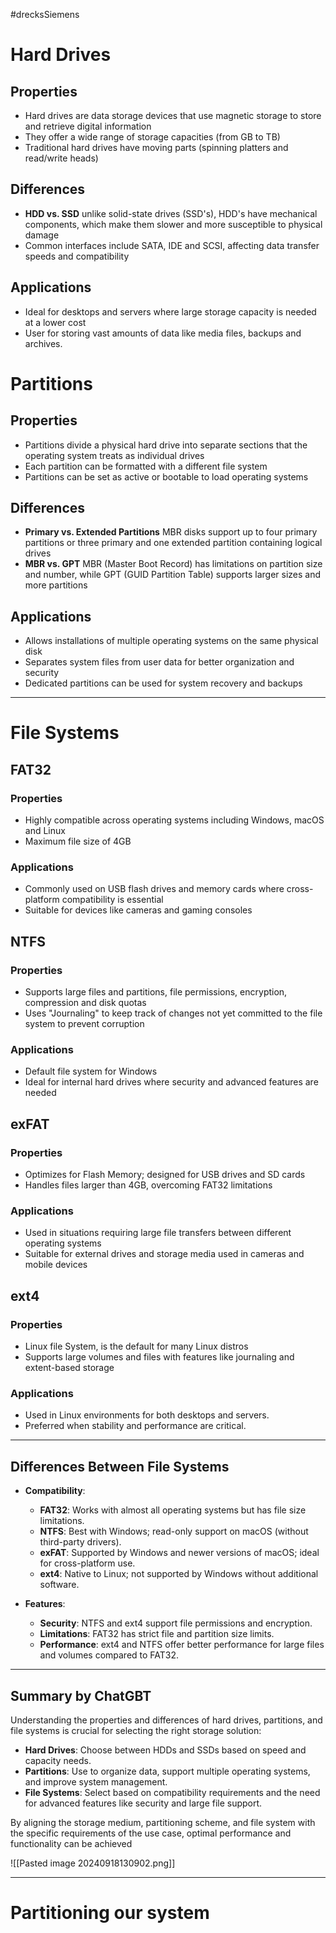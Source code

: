 #drecksSiemens 
# Hard Drives
## Properties
- Hard drives are data storage devices that use magnetic storage to store and retrieve digital information
- They offer a wide range of storage capacities (from GB to TB)
- Traditional hard drives have moving parts (spinning platters and read/write heads)
## Differences
- **HDD vs. SSD** unlike solid-state drives (SSD's), HDD's have mechanical components, which make them slower and more susceptible to physical damage
- Common interfaces include SATA, IDE and SCSI, affecting data transfer speeds and compatibility
## Applications
- Ideal for desktops and servers where large storage capacity is needed at a lower cost
- User for storing vast amounts of data like media files, backups and archives.

# Partitions
## Properties
- Partitions divide a physical hard drive into separate sections that the operating system treats as individual drives
- Each partition can be formatted with a different file system
- Partitions can be set as active or bootable to load operating systems
## Differences
- **Primary vs. Extended Partitions** MBR disks support up to four primary partitions or three primary and one extended partition containing logical drives
- **MBR vs. GPT** MBR (Master Boot Record) has limitations on partition size and number, while GPT (GUID Partition Table) supports larger sizes and more partitions
## Applications
- Allows installations of multiple operating systems on the same physical disk
- Separates system files from user data for better organization and security
- Dedicated partitions can be used for system recovery and backups
---
# File Systems

## FAT32
### Properties
- Highly compatible across operating systems including Windows, macOS and Linux
- Maximum file size of 4GB
### Applications
- Commonly used on USB flash drives and memory cards where cross-platform compatibility is essential
- Suitable for devices like cameras and gaming consoles
## NTFS
### Properties
- Supports large files and partitions, file permissions, encryption, compression and disk quotas
- Uses "Journaling" to keep track of changes not yet committed to the file system to prevent corruption
### Applications
- Default file system for Windows
- Ideal for internal hard drives where security and advanced features are needed
## exFAT
### Properties
- Optimizes for Flash Memory; designed for USB drives and SD cards
- Handles files larger than 4GB, overcoming FAT32 limitations
### Applications
- Used in situations requiring large file transfers between different operating systems
- Suitable for external drives and storage media used in cameras and mobile devices
## ext4
### Properties
- Linux file System, is the default for many Linux distros
- Supports large volumes and files with features like journaling and extent-based storage
### Applications
-  Used in Linux environments for both desktops and servers.
- Preferred when stability and performance are critical.
---
## Differences Between File Systems

- **Compatibility**:
    
    - **FAT32**: Works with almost all operating systems but has file size limitations.
    - **NTFS**: Best with Windows; read-only support on macOS (without third-party drivers).
    - **exFAT**: Supported by Windows and newer versions of macOS; ideal for cross-platform use.
    - **ext4**: Native to Linux; not supported by Windows without additional software.

- **Features**:

	- **Security**: NTFS and ext4 support file permissions and encryption.
	- **Limitations**: FAT32 has strict file and partition size limits.
	- **Performance**: ext4 and NTFS offer better performance for large files and volumes compared to FAT32.
---
## Summary by ChatGBT
Understanding the properties and differences of hard drives, partitions, and file systems is crucial for selecting the right storage solution:

- **Hard Drives**: Choose between HDDs and SSDs based on speed and capacity needs.
- **Partitions**: Use to organize data, support multiple operating systems, and improve system management.
- **File Systems**: Select based on compatibility requirements and the need for advanced features like security and large file support.

By aligning the storage medium, partitioning scheme, and file system with the specific requirements of the use case, optimal performance and functionality can be achieved

![[Pasted image 20240918130902.png]]

---
# Partitioning our system
